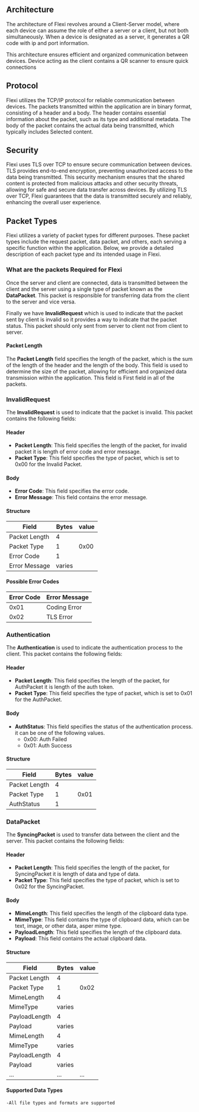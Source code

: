 ## Architecture

The architecture of Flexi revolves around a Client-Server model, where each device can assume the role of either a server or a client, but not both simultaneously. When a device is designated as a server, it generates a QR code with ip and port information.

This architecture ensures efficient and organized communication between devices. Device acting as the client contains a QR scanner to ensure quick connections

## Protocol

Flexi utilizes the TCP/IP protocol for reliable communication between devices. The packets transmitted within the application are in binary format, consisting of a header and a body. The header contains essential information about the packet, such as its type and additional metadata. The body of the packet contains the actual data being transmitted, which typically includes Selected content. 

## Security

Flexi uses TLS over TCP to ensure secure communication between devices. TLS provides end-to-end encryption, preventing unauthorized access to the data being transmitted. This security mechanism ensures that the shared content is protected from malicious attacks and other security threats, allowing for safe and secure data transfer across devices. By utilizing TLS over TCP, Flexi guarantees that the data is transmitted securely and reliably, enhancing the overall user experience.

## Packet Types

Flexi utilizes a variety of packet types for different purposes. These packet types include the request packet, data packet, and others, each serving a specific function within the application. Below, we provide a detailed description of each packet type and its intended usage in Flexi.

### What are the packets Required for Flexi

Once the server and client are connected,  data is transmitted between the client and the server using a single type of packet known as the **DataPacket**. This packet is responsible for transferring  data from the client to the server and vice versa. 

Finally we have **InvalidRequest** which is used to indicate that the packet sent by client is invalid so it provides a way to indicate that the packet status. This packet should only sent from server to client not from client to server.

#### Packet Length

The **Packet Length** field specifies the length of the packet, which is the sum of the length of the header and the length of the body. This field is used to determine the size of the packet, allowing for efficient and organized data transmission within the application. This field is First field in all of the packets.

### InvalidRequest

The **InvalidRequest** is used to indicate that the packet is invalid. This packet contains the following fields:

#### Header

- **Packet Length**: This field specifies the length of the packet, for invalid packet it is length of error code and error message.
- **Packet Type**: This field specifies the type of packet, which is set to 0x00 for the Invalid Packet.

#### Body

- **Error Code**: This field specifies the error code.
- **Error Message**: This field contains the error message.

#### Structure

| Field           | Bytes  | value |
|-----------------|--------| ----- |
| Packet Length   | 4      |       |
| Packet Type     | 1      | 0x00  |
| Error Code      | 1      |       |
| Error Message   | varies |       |

#### Possible Error Codes

| Error Code | Error Message |
|------------|---------------|
| 0x01       | Coding Error  |
| 0x02       | TLS Error     |

### Authentication

The **Authentication** is used to indicate the authentication process to the client. This packet contains the following fields:

#### Header

- **Packet Length**: This field specifies the length of the packet, for AuthPacket it is length of the auth token.
- **Packet Type**: This field specifies the type of packet, which is set to 0x01 for the AuthPacket.

#### Body

- **AuthStatus**: This field specifies the status of the authentication process. it can be one of the following values.
    - 0x00: Auth Failed
    - 0x01: Auth Success

#### Structure

| Field           | Bytes | value |
|-----------------|-------| ----- |
| Packet Length   | 4     |       |
| Packet Type     | 1     | 0x01  |
| AuthStatus      | 1     |       |

### DataPacket

The **SyncingPacket** is used to transfer  data between the client and the server. This packet contains the following fields:

#### Header

- **Packet Length**: This field specifies the length of the packet, for SyncingPacket it is length of  data and type of  data.
- **Packet Type**: This field specifies the type of packet, which is set to 0x02 for the SyncingPacket.

#### Body
- **MimeLength**: This field specifies the length of the clipboard data type.
- **MimeType**: This field contains the type of clipboard data, which can be text, image, or other data, asper mime type.
- **PayloadLength**: This field specifies the length of the clipboard data.
- **Payload**: This field contains the actual clipboard data.

#### Structure

| Field           | Bytes | value |
|-----------------|-------| ----- |
| Packet Length   | 4     |       |
| Packet Type     | 1     | 0x02  |
| MimeLength      | 4     |       |
| MimeType        | varies|       |
| PayloadLength   | 4     |       |
| Payload         | varies|       |
| MimeLength      | 4     |       |
| MimeType        | varies|       |
| PayloadLength   | 4     |       |
| Payload         | varies|       |
| ...             | ...   | ...   |

#### Supported Data Types
    -All file types and formats are supported 
    
